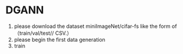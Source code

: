 # DGANN

1. please download the dataset miniImageNet/cifar-fs like the form of （train/val/test// CSV.）
2. please begin the first data generation
3. train
